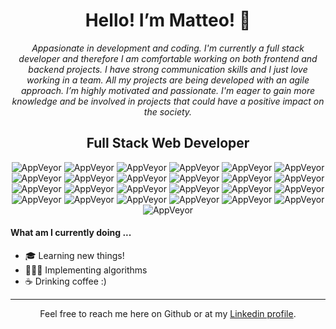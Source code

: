 <div align="center" >
  
# Hello! I’m Matteo! 👋
  
*Appasionate in development and coding. I'm currently a full stack developer and therefore I am comfortable working on both frontend and backend projects. I have strong communication skills and I just love working in a team. All my projects are being developed with an agile approach. 
I’m highly motivated and passionate. I'm eager to gain more knowledge and be involved in projects that could have a positive impact on the society.*

## Full Stack Web Developer
  
![AppVeyor](https://img.shields.io/:HTML5-E34F26.svg?style=flat&logo=HTML5&logoColor=ffffff)
![AppVeyor](https://img.shields.io/:CSS-1572B6.svg?style=flat&logo=CSS3&logoColor=ffffff)
![AppVeyor](https://img.shields.io/:JavaScript-F7DF1E.svg?style=flat&logo=JavaScript&logoColor=000000)
![AppVeyor](https://img.shields.io/:TypeScript-f5f5f5.svg?style=flat&logo=TypeScript&logoColor=3178C6)
![AppVeyor](https://img.shields.io/:Python-000000.svg?style=flat&logo=Python&logoColor=F7DF1E)
![AppVeyor](https://img.shields.io/:React-121212.svg?style=flat&logo=React&logoColor=61DAFB)
![AppVeyor](https://img.shields.io/:Redux-F7DF1E.svg?style=flat&logo=Redux&logoColor=3178C6)
![AppVeyor](https://img.shields.io/:Next.js-000000.svg?style=flat&logo=Next.js&logoColor=ffffff)
![AppVeyor](https://img.shields.io/:PHP-000000.svg?style=flat&logo=php&logoColor=ffffff)
![AppVeyor](https://img.shields.io/:laravel-000000.svg?style=flat&logo=laravel&logoColor=ffffff)
![AppVeyor](https://img.shields.io/:Sass-CC6699.svg?style=flat&logo=Sass&logoColor=ffffff)
![AppVeyor](https://img.shields.io/:Tailwind-06B6D4.svg?style=flat&logo=TailwindCSS&logoColor=ffffff)
![AppVeyor](https://img.shields.io/:Bootstrap-7952B3.svg?style=flat&logo=Bootstrap&logoColor=ffffff)
![AppVeyor](https://img.shields.io/:Node.js-121212.svg?style=flat&logo=Node.js&logoColor=339933)
![AppVeyor](https://img.shields.io/:Express.js-000000.svg?style=flat&logo=Express&logoColor=ffffff)
![AppVeyor](https://img.shields.io/:MongoDB-121212.svg?style=flat&logo=MongoDB&logoColor=47A248)
![AppVeyor](https://img.shields.io/:MySql-f29111.svg?style=flat&logo=MySql&logoColor=4479A1)
![AppVeyor](https://img.shields.io/:PostgreSQL-06B6D4.svg?style=flat&logo=PostgreSQL&logoColor=ffffff)
![AppVeyor](https://img.shields.io/:Prisma-2D3748.svg?style=flat&logo=Prisma&logoColor=ffffff)
![AppVeyor](https://img.shields.io/:Sequelize-ffffff.svg?style=flat&logo=Sequelize&logoColor=52B0E7)
![AppVeyor](https://img.shields.io/:Git-f5f5f5.svg?style=flat&logo=Git&logoColor=F05032)
![AppVeyor](https://img.shields.io/:GitHub-181717.svg?style=flat&logo=GitHub&logoColor=ffffff)
![AppVeyor](https://img.shields.io/:Visual%20Studio%20Code-181717.svg?style=flat&logo=VisualStudioCode&logoColor=007ACC)
![AppVeyor](https://img.shields.io/:Figma-F24E1E.svg?style=flat&logo=Figma&logoColor=ffffff)
![AppVeyor](https://img.shields.io/:WordPress-21759B.svg?style=flat&logo=WordPress&logoColor=ffffff)
  
</div>
  
#### What am I currently doing ...
 
- 🎓 Learning new things!
- 👩🏻‍💻 Implementing algorithms
- ☕ Drinking coffee :)
  
---

<div align="center" >
 
Feel free to reach me here on Github or at my [Linkedin profile](https://www.linkedin.com/in/matteo-spinelli-31b82523b/).
  
</div>

